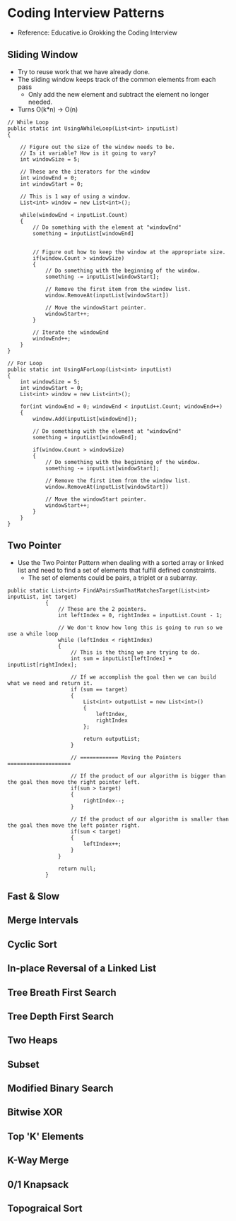 # Coding Interview Patterns
- Reference: Educative.io Grokking the Coding Interview

## Sliding Window
- Try to reuse work that we have already done.
- The sliding window keeps track of the common elements from each pass 
    - Only add the new element and subtract the element no longer needed.
- Turns O(k*n) -> O(n)

``` CSharp
// While Loop
public static int UsingAWhileLoop(List<int> inputList)
{

    // Figure out the size of the window needs to be. 
    // Is it variable? How is it going to vary? 
    int windowSize = 5; 

    // These are the iterators for the window
    int windowEnd = 0; 
    int windowStart = 0;

    // This is 1 way of using a window.
    List<int> window = new List<int>();

    while(windowEnd < inputList.Count)
    {
        // Do something with the element at "windowEnd"
        something = inputList[windowEnd]


        // Figure out how to keep the window at the appropriate size. 
        if(window.Count > windowSize)
        {
            // Do something with the beginning of the window.
            something -= inputList[windowStart];

            // Remove the first item from the window list.
            window.RemoveAt(inputList[windowStart])
            
            // Move the windowStart pointer.
            windowStart++;
        }

        // Iterate the windowEnd
        windowEnd++;
    }
}

// For Loop
public static int UsingAForLoop(List<int> inputList)
{
    int windowSize = 5;
    int windowStart = 0;
    List<int> window = new List<int>();

    for(int windowEnd = 0; windowEnd < inputList.Count; windowEnd++)
    {
        window.Add(inputList[windowEnd]);

        // Do something with the element at "windowEnd"
        something = inputList[windowEnd];

        if(window.Count > windowSize)
        {
            // Do something with the beginning of the window.
            something -= inputList[windowStart];

            // Remove the first item from the window list.
            window.RemoveAt(inputList[windowStart])

            // Move the windowStart pointer.
            windowStart++;
        }
    }
}

```

## Two Pointer
- Use the Two Pointer Pattern when dealing with a sorted array or linked list and need to find a set of elements that fulfill defined constraints.
    - The set of elements could be pairs, a triplet or a subarray.

``` CSharp
public static List<int> FindAPairsSumThatMatchesTarget(List<int> inputList, int target)
            {
                // These are the 2 pointers.
                int leftIndex = 0, rightIndex = inputList.Count - 1;

                // We don't know how long this is going to run so we use a while loop
                while (leftIndex < rightIndex)
                {
                    // This is the thing we are trying to do.
                    int sum = inputList[leftIndex] + inputList[rightIndex];

                    // If we accomplish the goal then we can build what we need and return it.
                    if (sum == target)
                    {
                        List<int> outputList = new List<int>()
                        {
                            leftIndex,
                            rightIndex
                        };

                        return outputList;
                    }

                    // ============ Moving the Pointers ====================

                    // If the product of our algorithm is bigger than the goal then move the right pointer left.
                    if(sum > target)
                    {
                        rightIndex--;
                    }

                    // If the product of our algorithm is smaller than the goal then move the left pointer right.
                    if(sum < target)
                    {
                        leftIndex++;
                    }
                }

                return null;
            }
```
## Fast & Slow
## Merge Intervals
## Cyclic Sort
## In-place Reversal of a Linked List
## Tree Breath First Search
## Tree Depth First Search
## Two Heaps
## Subset
## Modified Binary Search
## Bitwise XOR
## Top 'K' Elements
## K-Way Merge
## 0/1 Knapsack
## Topograical Sort
## 